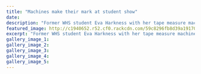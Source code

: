 ```yaml
---
title: "Machines make their mark at student show"
date: 
description: "Former WHS student Eva Harkness with her tape measure machine at Edith Gallery in Taupo Quay..."
featured_image: http://c1940652.r52.cf0.rackcdn.com/59c8296fb8d39a1917000174/Eva-Harkness-ex-show-at-edith-gallery-23-sept-chron.jpg
excerpt: "Former WHS student Eva Harkness with her tape measure machine at Edith Gallery in Taupo Quay."
gallery_image_1: 
gallery_image_2: 
gallery_image_3: 
gallery_image_4: 
gallery_image_5: 
---
```


